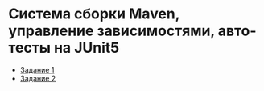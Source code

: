 # Система сборки Maven, управление зависимостями, авто-тесты на JUnit5

* [Задание 1](https://github.com/shvisor/java_5.1_BonusServiceMaven)
* [Задание 2](https://github.com/shvisor/java_5.2_bonus-service)
